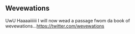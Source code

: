 ## Wevewations

UwU Haaaaiiiiii I will now wead a passage fwom da book of wevewations...https://twitter.com/wevewations
